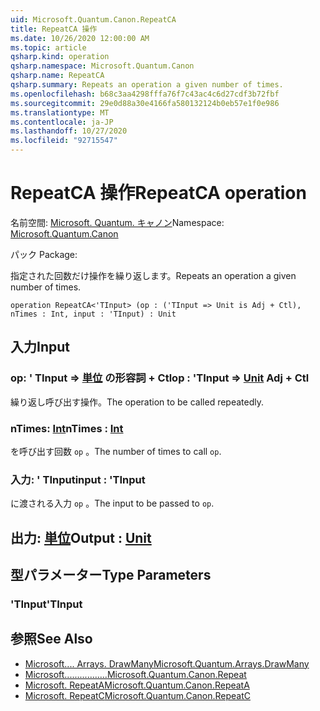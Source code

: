 ```yaml
---
uid: Microsoft.Quantum.Canon.RepeatCA
title: RepeatCA 操作
ms.date: 10/26/2020 12:00:00 AM
ms.topic: article
qsharp.kind: operation
qsharp.namespace: Microsoft.Quantum.Canon
qsharp.name: RepeatCA
qsharp.summary: Repeats an operation a given number of times.
ms.openlocfilehash: b68c3aa4298fffa76f7c43ac4c6d27cdf3b72fbf
ms.sourcegitcommit: 29e0d88a30e4166fa580132124b0eb57e1f0e986
ms.translationtype: MT
ms.contentlocale: ja-JP
ms.lasthandoff: 10/27/2020
ms.locfileid: "92715547"
---
```

# <a name="repeatca-operation"></a><span data-ttu-id="d521d-102">RepeatCA 操作</span><span class="sxs-lookup"><span data-stu-id="d521d-102">RepeatCA operation</span></span>

<span data-ttu-id="d521d-103">名前空間: [Microsoft. Quantum. キャノン](xref:Microsoft.Quantum.Canon)</span><span class="sxs-lookup"><span data-stu-id="d521d-103">Namespace: [Microsoft.Quantum.Canon](xref:Microsoft.Quantum.Canon)</span></span>

<span data-ttu-id="d521d-104">パック [](https://nuget.org/packages/)</span><span class="sxs-lookup"><span data-stu-id="d521d-104">Package: [](https://nuget.org/packages/)</span></span>


<span data-ttu-id="d521d-105">指定された回数だけ操作を繰り返します。</span><span class="sxs-lookup"><span data-stu-id="d521d-105">Repeats an operation a given number of times.</span></span>

```qsharp
operation RepeatCA<'TInput> (op : ('TInput => Unit is Adj + Ctl), nTimes : Int, input : 'TInput) : Unit
```


## <a name="input"></a><span data-ttu-id="d521d-106">入力</span><span class="sxs-lookup"><span data-stu-id="d521d-106">Input</span></span>

### <a name="op--tinput--unit-adj--ctl"></a><span data-ttu-id="d521d-107">op: ' TInput => [単位](xref:microsoft.quantum.lang-ref.unit) の形容詞 + Ctl</span><span class="sxs-lookup"><span data-stu-id="d521d-107">op : 'TInput => [Unit](xref:microsoft.quantum.lang-ref.unit) Adj + Ctl</span></span>

<span data-ttu-id="d521d-108">繰り返し呼び出す操作。</span><span class="sxs-lookup"><span data-stu-id="d521d-108">The operation to be called repeatedly.</span></span>


### <a name="ntimes--int"></a><span data-ttu-id="d521d-109">nTimes: [Int](xref:microsoft.quantum.lang-ref.int)</span><span class="sxs-lookup"><span data-stu-id="d521d-109">nTimes : [Int](xref:microsoft.quantum.lang-ref.int)</span></span>

<span data-ttu-id="d521d-110">を呼び出す回数 `op` 。</span><span class="sxs-lookup"><span data-stu-id="d521d-110">The number of times to call `op`.</span></span>


### <a name="input--tinput"></a><span data-ttu-id="d521d-111">入力: ' TInput</span><span class="sxs-lookup"><span data-stu-id="d521d-111">input : 'TInput</span></span>

<span data-ttu-id="d521d-112">に渡される入力 `op` 。</span><span class="sxs-lookup"><span data-stu-id="d521d-112">The input to be passed to `op`.</span></span>



## <a name="output--unit"></a><span data-ttu-id="d521d-113">出力: [単位](xref:microsoft.quantum.lang-ref.unit)</span><span class="sxs-lookup"><span data-stu-id="d521d-113">Output : [Unit](xref:microsoft.quantum.lang-ref.unit)</span></span>



## <a name="type-parameters"></a><span data-ttu-id="d521d-114">型パラメーター</span><span class="sxs-lookup"><span data-stu-id="d521d-114">Type Parameters</span></span>

### <a name="tinput"></a><span data-ttu-id="d521d-115">'TInput</span><span class="sxs-lookup"><span data-stu-id="d521d-115">'TInput</span></span>



## <a name="see-also"></a><span data-ttu-id="d521d-116">参照</span><span class="sxs-lookup"><span data-stu-id="d521d-116">See Also</span></span>

- [<span data-ttu-id="d521d-117">Microsoft.... Arrays. DrawMany</span><span class="sxs-lookup"><span data-stu-id="d521d-117">Microsoft.Quantum.Arrays.DrawMany</span></span>](xref:Microsoft.Quantum.Arrays.DrawMany)
- [<span data-ttu-id="d521d-118">Microsoft.................</span><span class="sxs-lookup"><span data-stu-id="d521d-118">Microsoft.Quantum.Canon.Repeat</span></span>](xref:Microsoft.Quantum.Canon.Repeat)
- [<span data-ttu-id="d521d-119">Microsoft. RepeatA</span><span class="sxs-lookup"><span data-stu-id="d521d-119">Microsoft.Quantum.Canon.RepeatA</span></span>](xref:Microsoft.Quantum.Canon.RepeatA)
- [<span data-ttu-id="d521d-120">Microsoft. RepeatC</span><span class="sxs-lookup"><span data-stu-id="d521d-120">Microsoft.Quantum.Canon.RepeatC</span></span>](xref:Microsoft.Quantum.Canon.RepeatC)